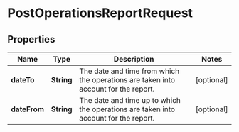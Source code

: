 

# PostOperationsReportRequest


## Properties

| Name | Type | Description | Notes |
|------------ | ------------- | ------------- | -------------|
|**dateTo** | **String** | The date and time from which the operations are taken into account for the report. |  [optional] |
|**dateFrom** | **String** | The date and time up to which the operations are taken into account for the report. |  [optional] |



